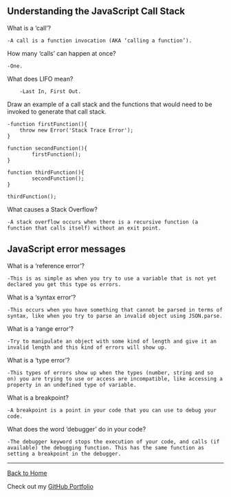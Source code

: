 ## Understanding the JavaScript Call Stack

What is a ‘call’?

    -A call is a function invocation (AKA ‘calling a function’).

How many ‘calls’ can happen at once?

    -One.

What does LIFO mean?
    
        -Last In, First Out.

Draw an example of a call stack and the functions that would need to be invoked to generate that call stack.
    
    -function firstFunction(){
        throw new Error('Stack Trace Error');
    }
        
    function secondFunction(){
            firstFunction();
    }
        
    function thirdFunction(){
            secondFunction();
    }
        
    thirdFunction();

What causes a Stack Overflow?
    
    -A stack overflow occurs when there is a recursive function (a function that calls itself) without an exit point.

## JavaScript error messages

What is a ‘reference error’?
        
    -This is as simple as when you try to use a variable that is not yet declared you get this type os errors.

What is a ‘syntax error’?
            
    -This occurs when you have something that cannot be parsed in terms of syntax, like when you try to parse an invalid object using JSON.parse.

What is a ‘range error’?

    -Try to manipulate an object with some kind of length and give it an invalid length and this kind of errors will show up.

What is a ‘type error’?

    -This types of errors show up when the types (number, string and so on) you are trying to use or access are incompatible, like accessing a property in an undefined type of variable.

What is a breakpoint?

    -A breakpoint is a point in your code that you can use to debug your code.

What does the word ‘debugger’ do in your code?

    -The debugger keyword stops the execution of your code, and calls (if available) the debugging function. This has the same function as setting a breakpoint in the debugger.

---

[Back to Home](README.md)

Check out my [GitHub Portfolio](https://github.com/dmenezessousa/)